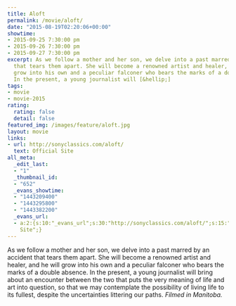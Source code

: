 ```yaml
---
title: Aloft
permalink: /movie/aloft/
date: "2015-08-19T02:20:06+00:00"
showtime:
- 2015-09-25 7:30:00 pm
- 2015-09-26 7:30:00 pm
- 2015-09-27 7:30:00 pm
excerpt: As we follow a mother and her son, we delve into a past marred by an accident
  that tears them apart. She will become a renowned artist and healer, and he will
  grow into his own and a peculiar falconer who bears the marks of a double absence.
  In the present, a young journalist will [&hellip;]
tags:
- movie
- movie-2015
rating:
  rating: false
  detail: false
featured_img: /images/feature/aloft.jpg
layout: movie
links:
- url: http://sonyclassics.com/aloft/
  text: Official Site
all_meta:
  _edit_last:
  - "1"
  _thumbnail_id:
  - "652"
  _evans_showtime:
  - "1443209400"
  - "1443295800"
  - "1443382200"
  _evans_url:
  - a:2:{s:10:"_evans_url";s:30:"http://sonyclassics.com/aloft/";s:15:"_evans_url_name";s:13:"Official
    Site";}
---
```


As we follow a mother and her son, we delve into a past marred by an accident that tears them apart. She will become a renowned artist and healer, and he will grow into his own and a peculiar falconer who bears the marks of a double absence. In the present, a young journalist will bring about an encounter between the two that puts the very meaning of life and art into question, so that we may contemplate the possibility of living life to its fullest, despite the uncertainties littering our paths. *Filmed in Manitoba.*